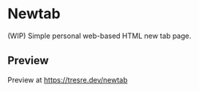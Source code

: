 # Newtab
(WIP) Simple personal web-based HTML new tab page.

## Preview
Preview at https://tresre.dev/newtab
